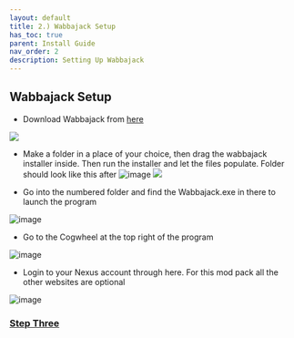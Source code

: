 ```yaml
---
layout: default
title: 2.) Wabbajack Setup
has_toc: true
parent: Install Guide
nav_order: 2
description: Setting Up Wabbajack
---
```


## **Wabbajack Setup**

- Download Wabbajack from [here](https://github.com/wabbajack-tools/wabbajack/releases/latest/download/Wabbajack.exe)

![](https://media.discordapp.net/attachments/984100624733962340/1019104548171808829/unknown.png)

- Make a folder in a place of your choice, then drag the wabbajack installer inside. Then run the installer and let the files populate. Folder should look like this after
![image](https://user-images.githubusercontent.com/114360108/200662651-6cb52303-eae1-4601-98fa-50efb31a6be5.png)
![](https://media.discordapp.net/attachments/984100624733962340/1019104806574489610/unknown.png)

- Go into the numbered folder and find the Wabbajack.exe in there to launch the program

![image](https://user-images.githubusercontent.com/114360108/200663144-75f2e3f4-d8d8-422d-89a8-cdf19911d2d6.png)

- Go to the Cogwheel at the top right of the program

![image](https://user-images.githubusercontent.com/114360108/200662954-ae86ddea-a331-4672-8e5e-c829b0a62bfd.png)

- Login to your Nexus account through here. For this mod pack all the other websites are optional

![image](https://user-images.githubusercontent.com/114360108/200663338-8646f5cb-7a26-42ce-b1de-e48dead237a9.png)


### [**Step Three**](https://www.modlists.net/01CapitalPunishment/6-InstallGuide/3-Wabbajack-Installation/)
